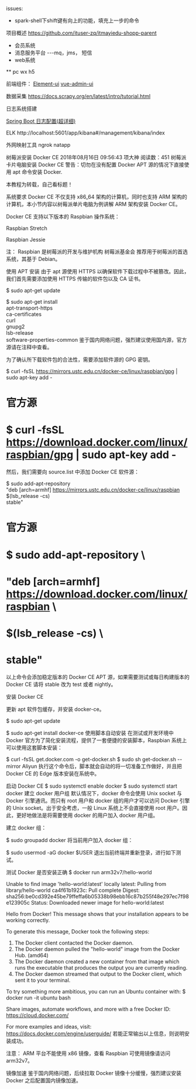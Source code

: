 issues:
* spark-shell下shift键有向上的功能，填充上一步的命令




项目概述
https://github.com/ituser-zq/itmayiedu-shopp-parent  
* 会员系统
* 消息服务平台   ---mq，jms， 短信
* web系统   
    

** pc wx h5

前端组件：
[Element-ui](http://element-cn.eleme.io/#/zh-CN/component/layout)
[vue-admin-ui](https://panjiachen.github.io/vue-element-admin-site/zh/guide/essentials/permission.html#指令权限)


数据采集
https://docs.scrapy.org/en/latest/intro/tutorial.html

日志系统搭建

[Spring Boot 日志配置(超详细)](https://blog.csdn.net/inke88/article/details/75007649)


ELK
http://localhost:5601/app/kibana#/management/kibana/index

外网映射工具
ngrok
natapp
























树莓派安装 Docker CE
2018年08月16日 09:56:43 项大神 阅读数：451
树莓派卡片电脑安装 Docker CE
警告：切勿在没有配置 Docker APT 源的情况下直接使用 apt 命令安装 Docker.

本教程为转载，自己看标题！

系统要求
Docker CE 不仅支持 x86_64 架构的计算机，同时也支持 ARM 架构的计算机，本小节内容以树莓派单片电脑为例讲解 ARM 架构安装 Docker CE。

Docker CE 支持以下版本的 Raspbian 操作系统：

Raspbian Stretch

Raspbian Jessie

注： Raspbian 是树莓派的开发与维护机构 树莓派基金会 推荐用于树莓派的首选系统，其基于 Debian。

使用 APT 安装
由于 apt 源使用 HTTPS 以确保软件下载过程中不被篡改。因此，我们首先需要添加使用 HTTPS 传输的软件包以及 CA 证书。

$ sudo apt-get update
 
$ sudo apt-get install \
     apt-transport-https \
     ca-certificates \
     curl \
     gnupg2 \
     lsb-release \
     software-properties-common
鉴于国内网络问题，强烈建议使用国内源，官方源请在注释中查看。

为了确认所下载软件包的合法性，需要添加软件源的 GPG 密钥。

$ curl -fsSL https://mirrors.ustc.edu.cn/docker-ce/linux/raspbian/gpg | sudo apt-key add -
 
 
# 官方源
# $ curl -fsSL https://download.docker.com/linux/raspbian/gpg | sudo apt-key add -
然后，我们需要向 source.list 中添加 Docker CE 软件源：

$ sudo add-apt-repository \
    "deb [arch=armhf] https://mirrors.ustc.edu.cn/docker-ce/linux/raspbian \
    $(lsb_release -cs) \
    stable"
 
 
# 官方源
# $ sudo add-apt-repository \
#    "deb [arch=armhf] https://download.docker.com/linux/raspbian \
#    $(lsb_release -cs) \
#    stable"
以上命令会添加稳定版本的 Docker CE APT 源，如果需要测试或每日构建版本的 Docker CE 请将 stable 改为 test 或者 nightly。

安装 Docker CE

更新 apt 软件包缓存，并安装 docker-ce。

$ sudo apt-get update
 
$ sudo apt-get install docker-ce
使用脚本自动安装
在测试或开发环境中 Docker 官方为了简化安装流程，提供了一套便捷的安装脚本，Raspbian 系统上可以使用这套脚本安装：

$ curl -fsSL get.docker.com -o get-docker.sh
$ sudo sh get-docker.sh --mirror Aliyun
执行这个命令后，脚本就会自动的将一切准备工作做好，并且把 Docker CE 的 Edge 版本安装在系统中。

启动 Docker CE
$ sudo systemctl enable docker
$ sudo systemctl start docker
建立 docker 用户组
默认情况下，docker 命令会使用 Unix socket 与 Docker 引擎通讯。而只有 root 用户和 docker 组的用户才可以访问 Docker 引擎的 Unix socket。出于安全考虑，一般 Linux 系统上不会直接使用 root 用户。因此，更好地做法是将需要使用 docker 的用户加入 docker 用户组。

建立 docker 组：

$ sudo groupadd docker
将当前用户加入 docker 组：

$ sudo usermod -aG docker $USER
退出当前终端并重新登录，进行如下测试。

测试 Docker 是否安装正确
$ docker run arm32v7/hello-world
 
Unable to find image 'hello-world:latest' locally
latest: Pulling from library/hello-world
ca4f61b1923c: Pull complete
Digest: sha256:be0cd392e45be79ffeffa6b05338b98ebb16c87b255f48e297ec7f98e123905c
Status: Downloaded newer image for hello-world:latest
 
Hello from Docker!
This message shows that your installation appears to be working correctly.
 
To generate this message, Docker took the following steps:
 1. The Docker client contacted the Docker daemon.
 2. The Docker daemon pulled the "hello-world" image from the Docker Hub.
    (amd64)
 3. The Docker daemon created a new container from that image which runs the
    executable that produces the output you are currently reading.
 4. The Docker daemon streamed that output to the Docker client, which sent it
    to your terminal.
 
To try something more ambitious, you can run an Ubuntu container with:
 $ docker run -it ubuntu bash
 
Share images, automate workflows, and more with a free Docker ID:
 https://cloud.docker.com/
 
For more examples and ideas, visit:
 https://docs.docker.com/engine/userguide/
若能正常输出以上信息，则说明安装成功。

注意： ARM 平台不能使用 x86 镜像，查看 Raspbian 可使用镜像请访问 arm32v7。

镜像加速
鉴于国内网络问题，后续拉取 Docker 镜像十分缓慢，强烈建议安装 Docker 之后配置国内镜像加速。












